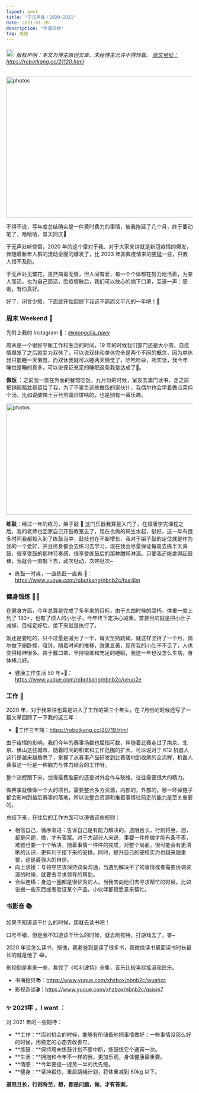 ```yaml
---
layout: post
title: "于无声处丨2020-2021"
date: 2021-01-20 
description: "年度总结"
tag: 总结
---   
```



<h6><img src="https://robotkang-1257995526.cos.ap-chengdu.myqcloud.com/icon/copyright.png" alt="copyright" style="display:inline;margin-bottom: -5px;" width="20" height="20"> 版权声明：本文为博主原创文章，未经博主允许不得转载。
<a target="_blank" href="https://robotkang.cc/21120.html">原文地址：https://robotkang.cc/21120.html </a>
</h6>

<img src="https://robotkang-1257995526.cos.ap-chengdu.myqcloud.com/posts/20202021/2020-2021-1.jpg" width="748" height="380" alt="photos"/> 

不得不说，写年度总结确实是一件费时费力的事情，被我拖延了几个月，终于要动笔了，哈哈哈，普天同庆🎃          

于无声处听惊雷，2020 年的这个雷对于我、对于大家来讲就是新冠疫情的爆发，伴随着新年人群的流动全面的爆发了，比 2003 年非典疫情来的更猛一些，只教人措不及防。         

于无声处见繁花，虽然病毒无情，但人间有爱，每一个个体都在努力地活着，为亲人而活，也为自己而活，愿疫情散后，我们可以放心的摘下口罩，互道一声：感谢，有你真好。                

好了，闲言少叙，下面就开始回顾下我这不羁而又平凡的一年吧！🎉         

### 周末 Weekend 🎈          

先附上我的 Instagram 🚩：<a href="https://www.instagram.com/mongolia_navy/" target="_blank">@mongolia_navy</a>                 

周末是一个很好平衡工作和生活的时间，19 年的时候我们部门还是大小周，自疫情爆发了之后就变为双休了，可以说双休和单休完全是两个不同的概念，因为单休我只能睡一天懒觉，而双休我就可以睡两天懒觉了，哈哈哈😆，所实话，我今年睡觉是睡的真多，可以说保证充足的睡眠这条我是达成了🤡。         

**做饭** ：之前我一直在外面的餐馆吃饭，九月份的时候，室友去澳门读书，走之前把锅碗瓢盆都留给了我，为了不辜负这些做饭的家伙什，我偶尔也会学着做点菜炖个汤，比如说酸辣土豆丝煎蛋炒饼啥的，也是别有一番乐趣。          

<img src="https://robotkang-1257995526.cos.ap-chengdu.myqcloud.com/posts/20202021/2020-2021-2.jpg" width="800" height="300" alt="photos"/> 

**练鼓**：经过一年的练习，架子鼓 🥁 这门乐器我算是入门了，在叕唐学完课程之后，我的老师也回家自己开鼓教室去了，现在也做的风生水起，挺好。这一年有很多时间我都投入到了练鼓当中，鼓技也在不断增长，我对于架子鼓的定位就是作为我的一个爱好，并且终身都会去练习去学习。现在我会尽量保证每周去练半天真鼓，很享受鼓的那种节奏感，很享受练鼓后的那种酣畅淋漓。只要我还能拿得起鼓棒，我就会一直敲下去，动次哒动，次咚哒次~          

- 练鼓一时爽，一直练鼓一直爽 🥁：<a href="https://www.yuque.com/robotkang/nbnb2c/hur4lm" target="_blank">https://www.yuque.com/robotkang/nbnb2c/hur4lm</a>                  

### 健身锻炼 🏋️‍♂️         
 
在健身方面，今年总算是完成了多年来的目标，由于大四时候的腐朽，体重一度上到了 130+，也有了烦人的小肚子，今年终下定决心减重，首要目的就是把小肚子减掉，目标定好后，接下来就是执行了。        

饭还是要吃的，只不过量是减为了一半，每天坚持跳绳，就这样坚持了一个月，偶尔做下俯卧撑，哑铃。随着时间的推移，效果显著，现在我的小肚子不见了，人也变得精神很多。由于戴口罩、坚持锻炼和充足的睡眠，我这一年也没怎么生病，身体棒儿好。        
       
- 健康工作生活 50 年+💪：<a href="https://www.yuque.com/robotkang/nbnb2c/ueuo2e" target="_blank">https://www.yuque.com/robotkang/nbnb2c/ueuo2e</a>          

### 工作 👦        

2020 年，对于我来讲也算是进入了工作的第三个年头，在 7月份的时候还写了一篇文章回顾了一下我的这三年：              
 
- 💼工作三年期：<a href="https://robotkang.cc/20719.html" target="_blank">https://robotkang.cc/20719.html</a>            

由于疫情的影响，我们今年的赛事场数也屈指可数，伴随着比赛走过了南京、北京、佛山这些城市，随着时间的积累和工作范围的扩大，可以说对于 K12 机器人这行是越来越熟悉了，掌握了从赛事产品研发到比赛落地到收尾的全流程，机器人赛事这一行是一种脑力与体力结合的工作呀。      

整个流程跟下来，觉得最费脑筋的还是对外合作与联络，往往需要很大的精力。      

做赛事就像做一个大的项目，需要整合多方资源，内部的，外部的，哪一环掉链子都会影响到最后赛事的落地，所以说整合资源和推着事情往前走的能力是至关重要的。            

总结下来，在往后的工作方面可以遵循这些规则：             
 
- 相信自己，循序渐进：告诉自己是有能力解决的。道阻且长，行则将至，想，都是问题，做，才有答案。对于大部分人来说，事要一件件做才能有条不紊，难题也要一个个解决，随着事情一件件的完成，对整个局面，很可能会有更清晰的认识，更有利于接下来的安排。同时，提升自己的硬核实力也越来越重要，这是最强大的自信。       
- 向上求援：与领导应该保持双向沟通，当遇到解决不了的事情或者需要协调资源的时候，就要去寻求领导的帮助。                
- 合纵连横：身边一圈都是很优秀的人。当我去向他们去寻求帮忙的时候，比如说搬一些东西或者验证某个产品，小伙伴都很愿意来帮忙。              


### 书影音 📚             

如果不知道该干什么的时候，那就去读书吧！         

口号不错，但是我不知道该干什么的时候，就去刷推特，打游戏去了，害~       

2020 年没怎么读书，惭愧，我老爸到是读了很多书，我微信读书里面读书时长最长的就是他了 😂。          

影视倒是看来一些，看完了《哈利波特》全集，音乐比较喜欢摇滚和民乐。          

- 书海拾贝📚：<a href="https://www.yuque.com/xhzbox/nbnb2c/wuahxc" target="_blank">https://www.yuque.com/xhzbox/nbnb2c/wuahxc</a>                 
- 影视杂谈🎬：<a href="https://www.yuque.com/xhzbox/nbnb2c/qsism7" target="_blank">https://www.yuque.com/xhzbox/nbnb2c/qsism7</a>            


### ✨ 2021年 ，I want ：         

对 2021 年的一些期待：         

- **工作：**面对机会的时候，能够有所储备地把事情做好；一些事情没那么好的时候，用稳定的心态去改善它。       
- **练鼓：**保持周末练鼓计划不要中断，练鼓练它个通宵一次。          
- **生活：**拥抱和今年不一样的我，更加乐观，身体健康最重要。       
- **情感：**今年要提一提另一半的优先级。	       
- **健身：**坚持锻炼，重启跳绳计划，将体重减到 60kg 以下。       

**道阻且长，行则将至，想，都是问题，做，才有答案。**          


